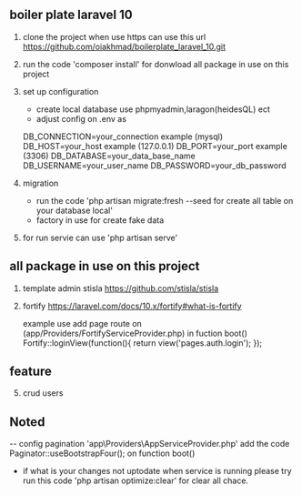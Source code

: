 
## boiler plate laravel 10
1. clone the project when use https can use this url https://github.com/oiakhmad/boilerplate_laravel_10.git
2. run the code 'composer  install' for donwload all package in use on this project
3. set up configuration 
   * create local database use phpmyadmin,laragon(heidesQL) ect
   * adjust config on .env as 

   DB_CONNECTION=your_connection example (mysql)
   DB_HOST=your_host example (127.0.0.1)
   DB_PORT=your_port example (3306)
   DB_DATABASE=your_data_base_name
   DB_USERNAME=your_user_name
   DB_PASSWORD=your_db_password

3. migration
   - run the code 'php artisan migrate:fresh --seed for create all table on your database local'
   - factory in use for create fake data

5. for run servie can use 'php artisan serve'


## all package in use on this project
1. template admin stisla https://github.com/stisla/stisla
2. fortify https://laravel.com/docs/10.x/fortify#what-is-fortify
   
   example use 
   add page route on (app/Providers/FortifyServiceProvider.php) in fuction boot()
       Fortify::loginView(function(){
        return view('pages.auth.login');
       });

 
## feature 
5. crud users

## Noted
 -- config pagination
 'app\Providers\AppServiceProvider.php'
  add  the code  Paginator::useBootstrapFour(); on function boot()

- if what is your changes not uptodate when service is running please try run this code 'php artisan optimize:clear' for clear all chace. 
